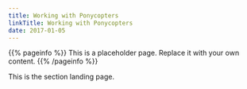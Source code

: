 ```yaml
---
title: Working with Ponycopters
linkTitle: Working with Ponycopters
date: 2017-01-05
---
```


{{% pageinfo %}}
This is a placeholder page. Replace it with your own content.
{{% /pageinfo %}}

This is the section landing page.
